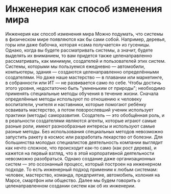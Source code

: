 # Инженерия как способ изменения мира

Инженерия как способ изменения мира
Можно подумать, что системы в физическом мире появляются как бы сами собой. Например, деревья, горы или даже бабочка, которая «сама получается» из гусеницы. Однако, когда вы будете рассматривать системы, а значит, будете выделять их вниманием, то вам придется также целенаправленно рассматривать, как минимум, создателей и пользователей этих систем.
Системы, которыми мы пользуемся ежедневно — автомобили, компьютеры, здания — создаются целенаправленно определёнными создателями. Но даже наше мастерство — в плавании или маркетинге, в собранности или ИТ — не развивается само по себе. Чтобы достичь этого уровня, недостаточно быть "умненьким от природы"; необходимо применять специальные методы обучения в течение жизни. Сначала определённые методы используют по отношению к человеку воспитатели, учителя и наставники, которые помогают ребёнку осваивать мастерство, а потом повзрослевший ученик использует практики (методы) саморазвития.
Создатель — это обобщённая роль, и в реальности создателями являются агенты, которые играют самые разные роли, имеют разнообразные интересы и используют самые разные методы. Без использования специальных методов невозможно запустить ракету в космос или разработать лекарство от болезни.
Для большинства молодых специалистов деятельность компании выглядит как нечто сложное, что происходит как-то само (как рост дерева), и кажется на первый взгляд, что в этой корпоративной деятельности невозможно разобраться. Однако создание даже организационных систем — это осознанный процесс, который построен на инженерном подходе. То есть инженерный подход применим к любым системам: человек, мастерство, команда, предприятие, автомобиль, колония на Марсе, смартфон или общество. Далее мы будем говорить о целенаправленном создании систем как об их инженерии.
